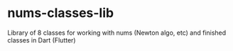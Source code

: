 # nums-classes-lib
Library of 8 classes for working with nums (Newton algo, etc) and finished classes in Dart (Flutter)
